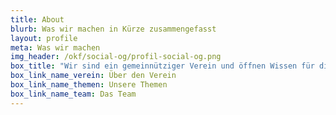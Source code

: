 ```yaml
---
title: About
blurb: Was wir machen in Kürze zusammengefasst
layout: profile
meta: Was wir machen
img_header: /okf/social-og/profil-social-og.png
box_title: "Wir sind ein gemeinnütziger Verein und öffnen Wissen für die digitale Zivilgesellschaft. Erfahre mehr über unsere Themen, die Struktur unseres Vereins, das Team, unser internationales Netzwerk und die Rolle unseres Vorstands"
box_link_name_verein: Über den Verein
box_link_name_themen: Unsere Themen
box_link_name_team: Das Team
---
```

